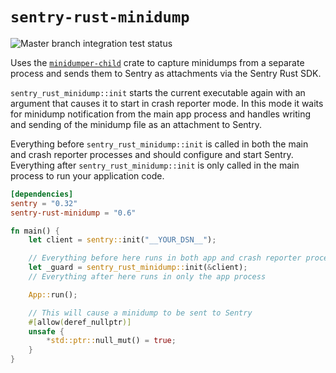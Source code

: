 # `sentry-rust-minidump` 

![Master branch integration test status](https://img.shields.io/github/actions/workflow/status/timfish/sentry-rust-minidump/test.yml?label=Integration%20Tests&style=for-the-badge)

Uses the [`minidumper-child`](https://github.com/timfish/minidumper-child) crate
to capture minidumps from a separate process and sends them to Sentry as
attachments via the Sentry Rust SDK. 

`sentry_rust_minidump::init` starts the current executable again with an argument that
causes it to start in crash reporter mode. In this mode it waits for minidump
notification from the main app process and handles writing and sending of the
minidump file as an attachment to Sentry.

Everything before `sentry_rust_minidump::init` is called in both the main and
crash reporter processes and should configure and start Sentry. Everything
after `sentry_rust_minidump::init` is only called in the main process to run
your application code.

```toml
[dependencies]
sentry = "0.32"
sentry-rust-minidump = "0.6"
```

```rust
fn main() {
    let client = sentry::init("__YOUR_DSN__");

    // Everything before here runs in both app and crash reporter processes
    let _guard = sentry_rust_minidump::init(&client);
    // Everything after here runs in only the app process

    App::run();

    // This will cause a minidump to be sent to Sentry 
    #[allow(deref_nullptr)]
    unsafe {
        *std::ptr::null_mut() = true;
    }
}
```
